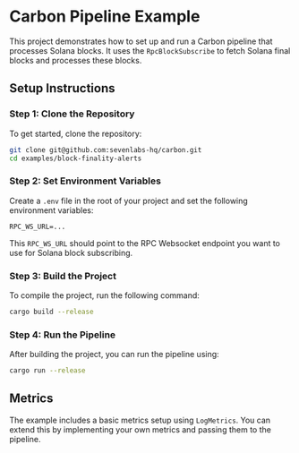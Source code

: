 # Carbon Pipeline Example

This project demonstrates how to set up and run a Carbon pipeline that processes Solana blocks. It uses the `RpcBlockSubscribe` to fetch Solana final blocks and processes these blocks.

## Setup Instructions

### Step 1: Clone the Repository

To get started, clone the repository:

```sh
git clone git@github.com:sevenlabs-hq/carbon.git
cd examples/block-finality-alerts
```

### Step 2: Set Environment Variables

Create a `.env` file in the root of your project and set the following environment variables:

```env
RPC_WS_URL=...
```

This `RPC_WS_URL` should point to the RPC Websocket endpoint you want to use for Solana block subscribing.

### Step 3: Build the Project

To compile the project, run the following command:

```sh
cargo build --release
```

### Step 4: Run the Pipeline

After building the project, you can run the pipeline using:

```sh
cargo run --release
```

## Metrics

The example includes a basic metrics setup using `LogMetrics`. You can extend this by implementing your own metrics and passing them to the pipeline.
